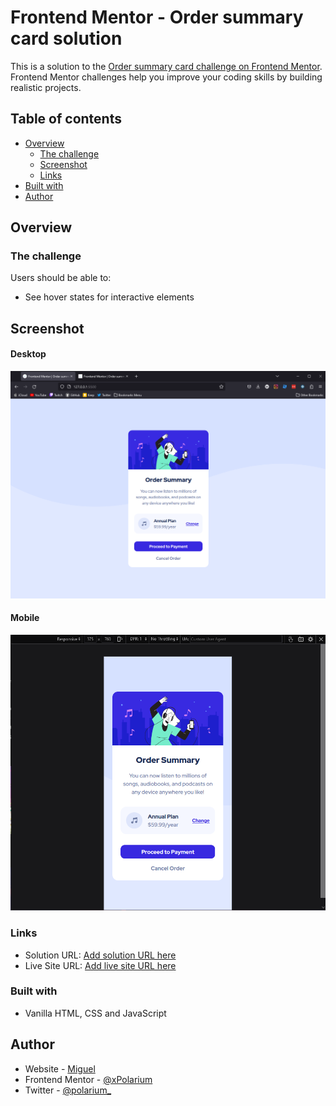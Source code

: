 # Frontend Mentor - Order summary card solution

This is a solution to the [Order summary card challenge on Frontend Mentor](https://www.frontendmentor.io/challenges/order-summary-component-QlPmajDUj). Frontend Mentor challenges help you improve your coding skills by building realistic projects.

## Table of contents

-   [Overview](#overview)
    -   [The challenge](#the-challenge)
    -   [Screenshot](#screenshot)
    -   [Links](#links)
-   [Built with](#built-with)
-   [Author](#author)

## Overview

### The challenge

Users should be able to:

-   See hover states for interactive elements

## Screenshot

#### Desktop

![](./screenshot_1.png)

#### Mobile

![](./screenshot_mobile.png)

### Links

-   Solution URL: [Add solution URL here](https://your-solution-url.com)
-   Live Site URL: [Add live site URL here](https://your-live-site-url.com)

### Built with

-   Vanilla HTML, CSS and JavaScript

## Author

-   Website - [Miguel](https://www.your-site.com)
-   Frontend Mentor - [@xPolarium](https://www.frontendmentor.io/profile/xPolarium)
-   Twitter - [@polarium\_](https://twitter.com/polarium_)
